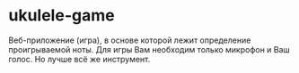 # ukulele-game
Веб-приложение (игра), в основе которой лежит определение проигрываемой ноты. Для игры Вам необходим только микрофон и Ваш голос. Но лучше всё же инструмент.
